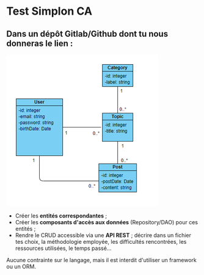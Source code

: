 
# Test Simplon CA

## Dans un dépôt Gitlab/Github dont tu nous donneras le lien :

![Screenshot](cda.png)


* Créer les **entités correspondantes** ;
* Créer les **composants d'accès aux données** (Repository/DAO) pour ces entités ;
* Rendre le CRUD accessible via une **API REST** ;
décrire dans un fichier tes choix, la méthodologie employée, les difficultés rencontrées, les ressources utilisées, le temps passé…

Aucune contrainte sur le langage, mais il est interdit d'utiliser un framework ou un ORM.